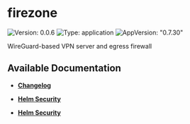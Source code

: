 # firezone

![Version: 0.0.6](https://img.shields.io/badge/Version-0.0.6-informational?style=flat-square) ![Type: application](https://img.shields.io/badge/Type-application-informational?style=flat-square) ![AppVersion: "0.7.30"](https://img.shields.io/badge/AppVersion-"0.7.30"-informational?style=flat-square)

WireGuard-based VPN server and egress firewall

## Available Documentation

- [**Changelog**](CHANGELOG)

- [**Helm Security**](container-security)

- [**Helm Security**](helm-security)

